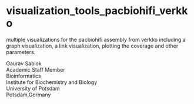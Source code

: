 # visualization_tools_pacbiohifi_verkko
multiple visualizations for the pacbiohifi assembly from verkko including a graph visualization, a link visualization, plotting the coverage and other parameters. 

Gaurav Sablok \
Academic Staff Member \
Bioinformatics \
Institute for Biochemistry and Biology \
University of Potsdam \
Potsdam,Germany
